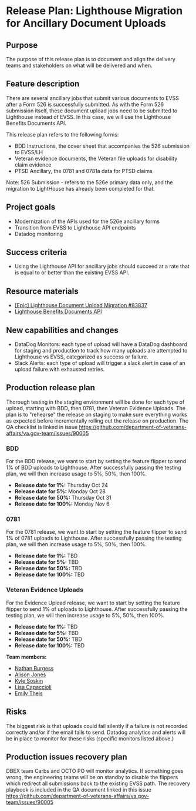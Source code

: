 # Release Plan: Lighthouse Migration for Ancillary Document Uploads

## Purpose
The purpose of this release plan is to document and align the delivery teams and stakeholders on what will be delivered and when. 

## Feature description
There are several ancillary jobs that submit various documents to EVSS after a Form 526 is successfully submitted. As with the Form 526 submission itself, these document upload jobs need to be submitted to Lighthouse instead of EVSS. In this case, we will use the Lighthouse Benefits Documents API.

This release plan refers to the following forms: 
- BDD Instructions, the cover sheet that accompanies the 526 submission to EVSS/LH
- Veteran evidence documents, the Veteran file uploads for disability claim evidence 
- PTSD Ancillary, the 0781 and 0781a data for PTSD claims

Note: 526 Submission - refers to the 526e primary data only, and the migration to LightHouse has already been completed for that. 


## Project goals
- Modernization of the APIs used for the 526e ancillary forms
- Transition from EVSS to Lighthouse API endpoints
- Datadog monitoring

## Success criteria
- Using the Lighthouse API for ancillary jobs should succeed at a rate that is equal to or better than the existing EVSS API.

## Resource materials
- [[Epic] Lighthouse Document Upload Migration #83837](https://github.com/department-of-veterans-affairs/va.gov-team/issues/83837)
- [Lighthouse Benefits Documents API](https://dev-developer.va.gov/explore/api/benefits-documents/docs?version=current)


## New capabilities and changes
- DataDog Monitors: each type of upload will have a DataDog dashboard for staging and production to track how many uploads are attempted to Lighthouse vs EVSS, categorized as success or failure. 
- Slack Alerts: each type of upload will trigger a slack alert in case of an upload failure with exhausted retries.

## Production release plan
Thorough testing in the staging environment will be done for each type of upload, starting with BDD, then 0781, then Veteran Evidence Uploads. The plan is to "rehearse" the release on staging to make sure everything works as expected before incrementally rolling out the release on production. The QA checklist is linked in issue https://github.com/department-of-veterans-affairs/va.gov-team/issues/90005

### BDD 
For the BDD release, we want to start by setting the feature flipper to send 1% of BDD uploads to Lighthouse. 
After successfully passing the testing plan, we will then increase usage to 5%, 50%, then 100%.

- **Release date for 1%:** Thursday Oct 24
- **Release date for 5%:** Monday Oct 28
- **Release date for 50%:** Thursday Oct 31
- **Release date for 100%:** Monday Nov 6


### 0781 
For the 0781 release, we want to start by setting the feature flipper to send 1% of 0781 uploads to Lighthouse. 
After successfully passing the testing plan, we will then increase usage to 5%, 50%, then 100%.

- **Release date for 1%:** TBD
- **Release date for 5%:** TBD
- **Release date for 50%:** TBD
- **Release date for 100%:** TBD


### Veteran Evidence Uploads 
For the Evidence Upload release, we want to start by setting the feature flipper to send 1% of uploads to Lighthouse. 
After successfully passing the testing plan, we will then increase usage to 5%, 50%, then 100%.

- **Release date for 1%:** TBD
- **Release date for 5%:** TBD
- **Release date for 50%:** TBD
- **Release date for 100%:** TBD


**Team members:**
- [Nathan Burgess](https://github.com/NB28VT)
- [Alison Jones](http://www.github.com/ajones446)
- [Kyle Soskin](https://github.com/kylesoskin)
- [Lisa Capaccioli](https://github.com/lisacapaccioli)
- [Emily Theis](https://github.com/emilytheis)


## Risks
The biggest risk is that uploads could fail silently if a failure is not recorded correctly and/or if the email fails to send. Datadog analytics and alerts will be in place to monitor for these risks (specific monitors listed above.)

## Production issues recovery plan
DBEX team Carbs and OCTO PO will monitor analytics. If something goes wrong, the engineering teams will be on standby to disable the flippers which redirect all submissions back to the existing EVSS path. The recovery playbook is included in the QA document linked in this issue https://github.com/department-of-veterans-affairs/va.gov-team/issues/90005
